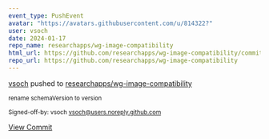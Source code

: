 ```yaml
---
event_type: PushEvent
avatar: "https://avatars.githubusercontent.com/u/814322?"
user: vsoch
date: 2024-01-17
repo_name: researchapps/wg-image-compatibility
html_url: https://github.com/researchapps/wg-image-compatibility/commit/9e927234fcc2e0ca0b8b0c5e481f1b234fb37e27
repo_url: https://github.com/researchapps/wg-image-compatibility
---
```


<a href='https://github.com/vsoch' target='_blank'>vsoch</a> pushed to <a href='https://github.com/researchapps/wg-image-compatibility' target='_blank'>researchapps/wg-image-compatibility</a>

<small>rename schemaVersion to version

Signed-off-by: vsoch <vsoch@users.noreply.github.com></small>

<a href='https://github.com/researchapps/wg-image-compatibility/commit/9e927234fcc2e0ca0b8b0c5e481f1b234fb37e27' target='_blank'>View Commit</a>